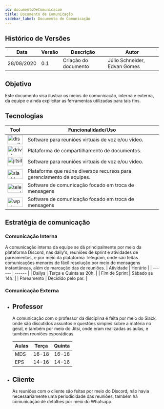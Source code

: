 ```yaml
---
id: documentoDeComunicacao
title: Documento de Comunicação
sidebar_label: Documento de Comunicação
---
```


## Histórico de Versões

| Data | Versão | Descrição | Autor |
|--------|-----------|---------------|---------|
| 28/08/2020 | 0.1 | Criação do documento | Júlio Schneider, Edvan Gomes | 

## Objetivo

Este documento visa  ilustrar os meios de comunicação, interna e externa, da equipe e ainda explicitar as ferramentas utilizadas para tais fins.

## Tecnologias
  
| Tool | Funcionalidade/Uso |
| ------ | ------ |
| <img src="https://raw.githubusercontent.com/fga-eps-mds/2020.1-Conecta-Ensina-Wiki/master/website/static/img/discord.svg" alt="discordIcon" width="50" height="30" /> | Software para reuniões virtuais de voz e/ou vídeo. |
| <img src="https://raw.githubusercontent.com/fga-eps-mds/2020.1-Conecta-Ensina-Wiki/master/website/static/img/googledrive.svg" alt="driveIcon" width="50" height="30" /> | Plataforma de compartilhamento de documentos. |
| <img src="https://raw.githubusercontent.com/fga-eps-mds/2020.1-Conecta-Ensina-Wiki/master/website/static/img/jitsi.svg" alt="jitsiIcon" width="50" height="30" /> | Software para reuniões virtuais de voz e/ou vídeo. |
| <img src="https://raw.githubusercontent.com/fga-eps-mds/2020.1-Conecta-Ensina-Wiki/master/website/static/img/slack.svg" alt="slackIcon" width="50" height="30" /> | Plataforma que reúne diversos recursos para gerenciamento de equipes. |
| <img src="https://raw.githubusercontent.com/fga-eps-mds/2020.1-Conecta-Ensina-Wiki/master/website/static/img/telegram.svg" alt="telegramIcon" width="50" height="30" /> | Software de comunicação focado em troca de mensagens |
| <img src="https://raw.githubusercontent.com/fga-eps-mds/2020.1-Conecta-Ensina-Wiki/master/website/static/img/whatsapp.svg" alt="wppIcon" width="50" height="30" /> | Software de comunicação focado em troca de mensagens |

## Estratégia de comunicação
### Comunicação Interna
        
A comunicação interna da equipe se dá principalmente por meio da plataforma Discord, nas daily's, reuniões de sprint e atividades de pareamentos, e por meio da plataforma Telegram, onde são feitas comunicações menores de fácil resolução por meio de mensagens instantâneas, além de marcação das de reuniões.
| Atividade | Horário |
| ------ | ------ |
| Dailys | Terça e Quinta as 20h. |
| Fim de Sprint | Sábado as 14h. |
| Pareamento | Decidido pelo par. |

### Comunicação Externa
  - ## Professor
    A comunicação com o professor da disciplina é feita por meio do Slack, onde são discutidos assuntos e questões simples sobre a matéria no geral, e também por meio do Jitsi, onde eram realizadas as aulas, e também reuniões esporádicas.
      
    | Aulas | Terça | Quinta  |
    | ------ | ------ | ------ |
    | MDS | 16-18 | 16-18 |
    | EPS | 14-16 | 14-16 |
  - ## Cliente
    As reuniões com o cliente são feitas por meio do Discord,  não havia necessariamente uma periodicidade das reuniões, também há comunicação de detalhes por meio do Whatsapp.
